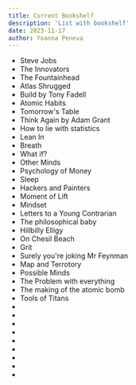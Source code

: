 ```yaml
---
title: Current Bookshelf
description: 'List with bookshelf'
date: 2023-11-17
author: Yoanna Peneva
---
```



<ul>
  <li>Steve Jobs</li>
  <li>The Innovators</li>
  <li>The Fountainhead</li>
  <li>Atlas Shrugged</li>
  <li>Build by Tony Fadell</li>
  <li>Atomic Habits</li>
  <li>Tomorrow's Table</li>
  <li>Think Again by Adam Grant</li>
  <li>How to lie with statistics</li>
  <li>Lean In</li>
  <li>Breath</li>
  <li>What if?</li>
  <li>Other Minds</li>
  <li>Psychology of Money</li>
  <li>Sleep</li>
  <li>Hackers and Painters</li>
  <li>Moment of Lift</li>
  <li>Mindset</li>
  <li>Letters to a Young Contrarian</li>
  <li>The philosophical baby</li>
  <li>Hillbilly Elligy</li>
  <li>On Chesil Beach</li>
  <li>Grit</li>
  <li>Surely you're joking Mr Feynman</li>
  <li>Map and Terrotory</li>
  <li>Possible Minds</li>
  <li>The Problem with everything</li>
  <li>The making of the atomic bomb</li>
  <li>Tools of Titans</li>
  <li></li>
  <li></li>
  <li></li>
  <li></li>
  <li></li>
  <li></li>
  <li></li>
  <li></li>
  <li></li>
</ul>	
